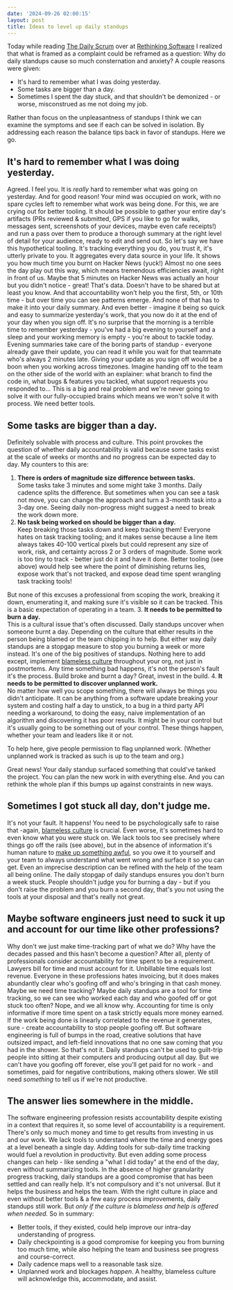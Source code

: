 ```yaml
---
date: '2024-09-26 02:00:15'
layout: post
title: Ideas to level up daily standups
---
```

Today while reading [The Daily Scrum](https://rethinkingsoftware.substack.com/p/the-daily-scrum) over at [Rethinking Software](https://rethinkingsoftware.substack.com/) I realized that what is framed as a complaint could be reframed as a question:
Why do daily standups cause so much consternation and anxiety?
A couple reasons were given:
  * It's hard to remember what I was doing yesterday.
  * Some tasks are bigger than a day.
  * Sometimes I spent the day stuck, and that shouldn't be demonized - or worse, misconstrued as me not doing my job.


Rather than focus on the unpleasantness of standups I think we can examine the symptoms and see if each can be solved in isolation. By addressing each reason the balance tips back in favor of standups.
Here we go.
## It's hard to remember what I was doing yesterday.
Agreed. I feel you. It is _really_ hard to remember what was going on yesterday. And for good reason! Your mind was occupied on work, with no spare cycles left to remember what work was being done. For this, we are crying out for better tooling. It should be possible to gather your entire day's artifacts (PRs reviewed & submitted, GPS if you like to go for walks, messages sent, screenshots of your devices, maybe even cafe receipts!) and run a pass over them to produce a thorough summary at the right level of detail for your audience, ready to edit and send out.
So let's say we have this hypothetical tooling. It's tracking everything you do, you trust it, it's utterly private to you. It aggregates every data source in your life. It shows you how much time you burnt on Hacker News (yuck!)
Almost no one sees the day play out this way, which means tremendous efficiencies await, right in front of us. Maybe that 5 minutes on Hacker News was actually an hour but you didn't notice - great! That's data. Doesn't have to be shared but at least you know. And that accountability won't help you the first, 5th, or 10th time - but over time you can see patterns emerge. And none of that has to make it into your daily summary.
And even better - imagine it being so quick and easy to summarize yesterday's work, that you now do it at the end of your day when you sign off. It's no surprise that the morning is a terrible time to remember yesterday - you've had a big evening to yourself and a sleep and your working memory is empty - you're about to tackle today.
Evening summaries take care of the boring parts of standup - everyone already gave their update, you can read it while you wait for that teammate who's always 2 minutes late. Giving your update as you sign off would be a boon when you working across timezones. Imagine handing off to the team on the other side of the world with an explainer: what branch to find the code in, what bugs & features you tackled, what support requests you responded to...
This is a big and real problem and we're never going to solve it with our fully-occupied brains which means we won't solve it with process. We need better tools.
## Some tasks are bigger than a day.
Definitely solvable with process and culture. This point provokes the question of whether daily accountability is valid because some tasks exist at the scale of weeks or months and no progress can be expected day to day. My counters to this are:
  1. **There is orders of magnitude size difference between tasks.**  
Some tasks take 3 minutes and some might take 3 months. Daily cadence splits the difference. But sometimes when you can see a task not move, you can change the approach and turn a 3-month task into a 3-day one. Seeing daily non-progress might suggest a need to break the work down more.
  2. **No task being worked on should be bigger than a day.**  
Keep breaking those tasks down and keep tracking them! Everyone hates on task tracking tooling; and it makes sense because a line item always takes 40-100 vertical pixels but could represent any size of work, risk, and certainty across 2 or 3 orders of magnitude. Some work is too tiny to track - better just do it and have it done. Better tooling (see above) would help see where the point of diminishing returns lies, expose work that's not tracked, and expose dead time spent wrangling task tracking tools!  
  
But none of this excuses a professional from scoping the work, breaking it down, enumerating it, and making sure it's visible so it can be tracked. This is a basic expectation of operating in a team.
  3. **It needs to be permitted to burn a day.**  
This is a cultural issue that's often discussed. Daily standups uncover when someone burnt a day. Depending on the culture that either results in the person being blamed or the team chipping in to help. But either way daily standups are a stopgap measure to stop you burning a week or more instead. It's one of the big positives of standups. Nothing here to add except, implement [blameless culture](https://hbr.org/2023/05/how-to-build-a-blameless-work-culture) throughout your org, not just in postmortems. Any time something bad happens, it's not the person's fault it's the process. Build broke and burnt a day? Great, invest in the build.
  4. **It needs to be permitted to discover unplanned work.**  
No matter how well you scope something, there will always be things you didn't anticipate. It can be anything from a software update breaking your system and costing half a day to unstick, to a bug in a third party API needing a workaround, to doing the easy, naive implementation of an algorithm and discovering it has poor results. It might be in your control but it's usually going to be something out of your control. These things happen, whether your team and leaders like it or not.  
  
To help here, give people permission to flag unplanned work. (Whether unplanned work is tracked as such is up to the team and org.)  
  
Great news! Your daily standup surfaced something that could've tanked the project. You can plan the new work in with everything else. And you can rethink the whole plan if this bumps up against constraints in new ways.


## Sometimes I got stuck all day, don't judge me.
It's not your fault. It happens! You need to be psychologically safe to raise that -again, [blameless culture](https://hbr.org/2023/05/how-to-build-a-blameless-work-culture) is crucial.
Even worse, it's sometimes hard to even know what you were stuck on. We lack tools too see precisely where things go off the rails (see above), but in the absence of information it's human nature to [make up something awful](https://randsinrepose.com/archives/gossip-rumors-and-lies/), so you owe it to yourself and your team to always understand what went wrong and surface it so you can get. Even an imprecise description can be refined with the help of the team all being online.
The daily stopgap of daily standups ensures you don't burn a week stuck.
People shouldn't judge you for burning a day - but if you don't raise the problem and you burn a second day, that's you not using the tools at your disposal and that's really not great.
## Maybe software engineers just need to suck it up and account for our time like other professions?
Why don't we just make time-tracking part of what we do? Why have the decades passed and this hasn't become a question?
After all, plenty of professionals consider accountability for time spent to be a requirement. Lawyers bill for time and must account for it. Unbillable time equals lost revenue. Everyone in these professions hates invoicing, but it does makes abundantly clear who's goofing off and who's bringing in that cash money.
Maybe we need time tracking? Maybe daily standups are a tool for time tracking, so we can see who worked each day and who goofed off or got stuck too often?
Nope, and we all know why. Accounting for time is only informative if more time spent on a task strictly equals more money earned. If the work being done is linearly correlated to the revenue it generates, sure - create accountability to stop people goofing off. But software engineering is full of bumps in the road, creative solutions that have outsized impact, and left-field innovations that no one saw coming that you had in the shower.
So that's not it. Daily standups can't be used to guilt-trip people into sitting at their computers and producing output all day.
But we can't have you goofing off forever, else you'll get paid for no work - and sometimes, paid for negative contributions, making others slower. We still need _something_ to tell us if we're not productive.
## The answer lies somewhere in the middle.
The software engineering profession resists accountability despite existing in a context that requires it, so some level of accountability is a requirement. There's only so much money and time to get results from investing in us and our work.
We lack tools to understand where the time and energy goes at a level beneath a single day. Adding tools for sub-daily time tracking would fuel a revolution in productivity. But even adding some process changes can help - like sending a "what I did today" at the end of the day, even without summarizing tools.
In the absence of higher granularity progress tracking, daily standups are a good compromise that has been settled and can really help. It's not compulsory and it's not universal. But it helps the business and helps the team.
With the right culture in place and even without better tools & a few easy process improvements, daily standups still work. But _only if the culture is blameless and help is offered when needed._
So in summary:
  * Better tools, if they existed, could help improve our intra-day understanding of progress.
  * Daily checkpointing is a good compromise for keeping you from burning too much time, while also helping the team and business see progress and course-correct.
  * Daily cadence maps well to a reasonable task size.
  * Unplanned work and blockages _happen_. A healthy, blameless culture will acknowledge this, accommodate, and assist.


